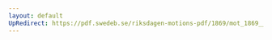 ```yaml
---
layout: default
UpRedirect: https://pdf.swedeb.se/riksdagen-motions-pdf/1869/mot_1869__ak__00074.pdf
---
```

